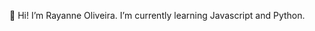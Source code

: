 👋 Hi!
I’m Rayanne Oliveira.
I’m currently learning Javascript and Python.

<!---
RayanneCOliveira/RayanneCOliveira is a ✨ special ✨ repository because its `README.md` (this file) appears on your GitHub profile.
You can click the Preview link to take a look at your changes.
--->
